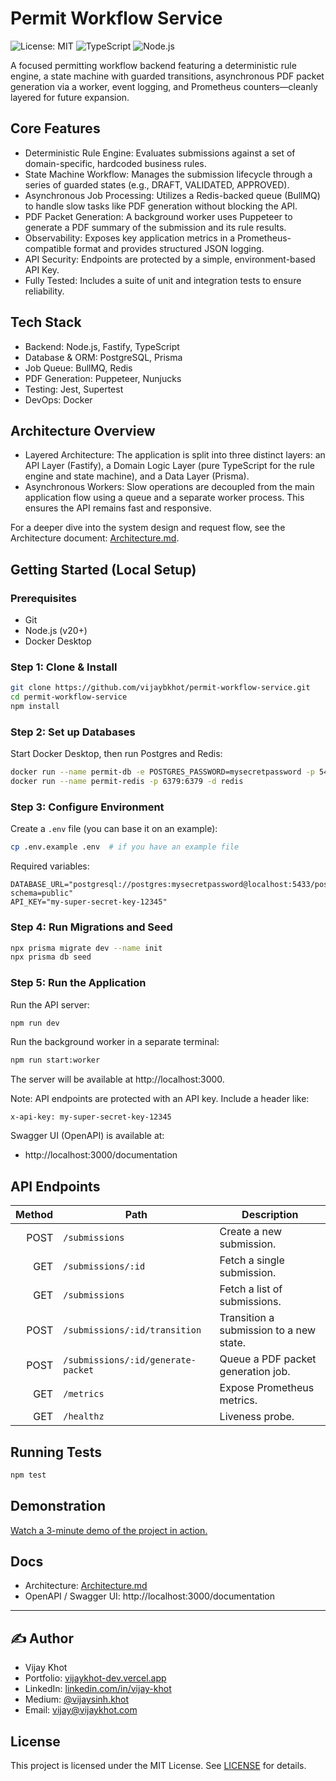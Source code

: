 # Permit Workflow Service

![License: MIT](https://img.shields.io/badge/License-MIT-yellow.svg)
![TypeScript](https://img.shields.io/badge/typescript-%23007ACC.svg?style=for-the-badge&logo=typescript&logoColor=white)
![Node.js](https://img.shields.io/badge/node.js-6DA55F?style=for-the-badge&logo=node.js&logoColor=white)

A focused permitting workflow backend featuring a deterministic rule engine, a state machine with guarded transitions, asynchronous PDF packet generation via a worker, event logging, and Prometheus counters—cleanly layered for future expansion.

## Core Features

- Deterministic Rule Engine: Evaluates submissions against a set of domain-specific, hardcoded business rules.
- State Machine Workflow: Manages the submission lifecycle through a series of guarded states (e.g., DRAFT, VALIDATED, APPROVED).
- Asynchronous Job Processing: Utilizes a Redis-backed queue (BullMQ) to handle slow tasks like PDF generation without blocking the API.
- PDF Packet Generation: A background worker uses Puppeteer to generate a PDF summary of the submission and its rule results.
- Observability: Exposes key application metrics in a Prometheus-compatible format and provides structured JSON logging.
- API Security: Endpoints are protected by a simple, environment-based API Key.
- Fully Tested: Includes a suite of unit and integration tests to ensure reliability.

## Tech Stack

- Backend: Node.js, Fastify, TypeScript
- Database & ORM: PostgreSQL, Prisma
- Job Queue: BullMQ, Redis
- PDF Generation: Puppeteer, Nunjucks
- Testing: Jest, Supertest
- DevOps: Docker

## Architecture Overview

- Layered Architecture: The application is split into three distinct layers: an API Layer (Fastify), a Domain Logic Layer (pure TypeScript for the rule engine and state machine), and a Data Layer (Prisma).
- Asynchronous Workers: Slow operations are decoupled from the main application flow using a queue and a separate worker process. This ensures the API remains fast and responsive.

For a deeper dive into the system design and request flow, see the Architecture document: [Architecture.md](./Architecture.md).

## Getting Started (Local Setup)

### Prerequisites

- Git
- Node.js (v20+)
- Docker Desktop

### Step 1: Clone & Install

```bash
git clone https://github.com/vijaybkhot/permit-workflow-service.git
cd permit-workflow-service
npm install
```

### Step 2: Set up Databases

Start Docker Desktop, then run Postgres and Redis:

```bash
docker run --name permit-db -e POSTGRES_PASSWORD=mysecretpassword -p 5433:5432 -d postgres
docker run --name permit-redis -p 6379:6379 -d redis
```

### Step 3: Configure Environment

Create a `.env` file (you can base it on an example):

```bash
cp .env.example .env  # if you have an example file
```

Required variables:

```env
DATABASE_URL="postgresql://postgres:mysecretpassword@localhost:5433/postgres?schema=public"
API_KEY="my-super-secret-key-12345"
```

### Step 4: Run Migrations and Seed

```bash
npx prisma migrate dev --name init
npx prisma db seed
```

### Step 5: Run the Application

Run the API server:

```bash
npm run dev
```

Run the background worker in a separate terminal:

```bash
npm run start:worker
```

The server will be available at http://localhost:3000.

Note: API endpoints are protected with an API key. Include a header like:

```
x-api-key: my-super-secret-key-12345
```

Swagger UI (OpenAPI) is available at:

- http://localhost:3000/documentation

## API Endpoints

| Method | Path                               | Description                             |
| -----: | ---------------------------------- | --------------------------------------- |
|   POST | `/submissions`                     | Create a new submission.                |
|    GET | `/submissions/:id`                 | Fetch a single submission.              |
|    GET | `/submissions`                     | Fetch a list of submissions.            |
|   POST | `/submissions/:id/transition`      | Transition a submission to a new state. |
|   POST | `/submissions/:id/generate-packet` | Queue a PDF packet generation job.      |
|    GET | `/metrics`                         | Expose Prometheus metrics.              |
|    GET | `/healthz`                         | Liveness probe.                         |

## Running Tests

```bash
npm test
```

## Demonstration

[Watch a 3-minute demo of the project in action.](https://www.loom.com/link-to-your-video)

## Docs

- Architecture: [Architecture.md](./Architecture.md)
- OpenAPI / Swagger UI: http://localhost:3000/documentation

---

## ✍️ Author

- Vijay Khot
- Portfolio: [vijaykhot-dev.vercel.app](https://vijaykhot-dev.vercel.app/)
- LinkedIn: [linkedin.com/in/vijay-khot](https://www.linkedin.com/in/vijay-khot/)
- Medium: [@vijaysinh.khot](https://medium.com/@vijaysinh.khot)
- Email: vijay@vijaykhot.com

## License

This project is licensed under the MIT License. See [LICENSE](./LICENSE) for details.
